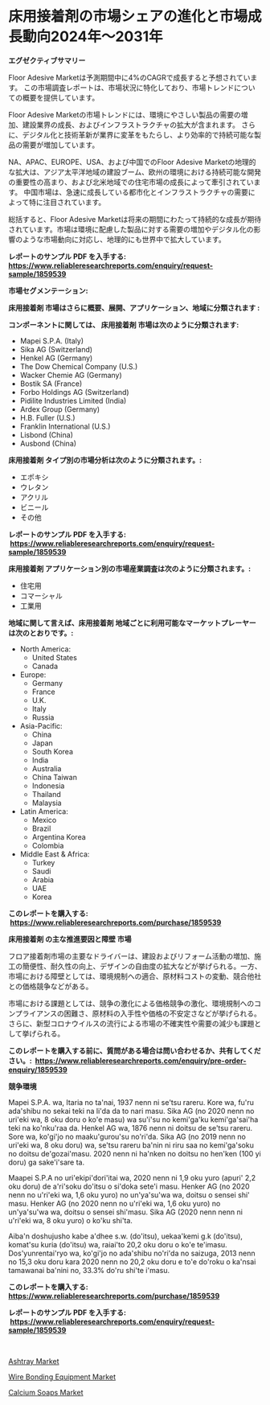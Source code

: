 <p><h1>床用接着剤の市場シェアの進化と市場成長動向2024年〜2031年</h1></p><p><strong>エグゼクティブサマリー</strong></p>
<p><p>Floor Adesive Marketは予測期間中に4%のCAGRで成長すると予想されています。 この市場調査レポートは、市場状況に特化しており、市場トレンドについての概要を提供しています。</p><p>Floor Adesive Marketの市場トレンドには、環境にやさしい製品の需要の増加、建設業界の成長、およびインフラストラクチャの拡大が含まれます。 さらに、デジタル化と技術革新が業界に変革をもたらし、より効率的で持続可能な製品の需要が増加しています。</p><p>NA、APAC、EUROPE、USA、および中国でのFloor Adesive Marketの地理的な拡大は、アジア太平洋地域の建設ブーム、欧州の環境における持続可能な開発の重要性の高まり、および北米地域での住宅市場の成長によって牽引されています。 中国市場は、急速に成長している都市化とインフラストラクチャの需要によって特に注目されています。</p><p>総括すると、Floor Adesive Marketは将来の期間にわたって持続的な成長が期待されています。市場は環境に配慮した製品に対する需要の増加やデジタル化の影響のような市場動向に対応し、地理的にも世界中で拡大しています。</p></p>
<p><strong>レポートのサンプル PDF を入手する: <a href="https://www.reliableresearchreports.com/enquiry/request-sample/1859539">https://www.reliableresearchreports.com/enquiry/request-sample/1859539</a></strong></p>
<p><strong>市場セグメンテーション:</strong></p>
<p><strong> 床用接着剤 市場はさらに概要、展開、アプリケーション、地域に分類されます :</strong></p>
<p><strong>コンポーネントに関しては、 床用接着剤 市場は次のように分類されます: &nbsp;</strong></p>
<p><ul><li>Mapei S.P.A. (Italy)</li><li>Sika AG (Switzerland)</li><li>Henkel AG (Germany)</li><li>The Dow Chemical Company (U.S.)</li><li>Wacker Chemie AG (Germany)</li><li>Bostik SA (France)</li><li>Forbo Holdings AG (Switzerland)</li><li>Pidilite Industries Limited (India)</li><li>Ardex Group (Germany)</li><li>H.B. Fuller (U.S.)</li><li>Franklin International (U.S.)</li><li>Lisbond (China)</li><li>Ausbond (China)</li></ul></p>
<p><strong> 床用接着剤 タイプ別の市場分析は次のように分類されます。:</strong></p>
<p><ul><li>エポキシ</li><li>ウレタン</li><li>アクリル</li><li>ビニール</li><li>その他</li></ul></p>
<p><strong>レポートのサンプル PDF を入手する: &nbsp;<a href="https://www.reliableresearchreports.com/enquiry/request-sample/1859539">https://www.reliableresearchreports.com/enquiry/request-sample/1859539</a></strong></p>
<p><strong> 床用接着剤 アプリケーション別の市場産業調査は次のように分類されます。:</strong></p>
<p><ul><li>住宅用</li><li>コマーシャル</li><li>工業用</li></ul></p>
<p><strong>地域に関して言えば、床用接着剤 地域ごとに利用可能なマーケットプレーヤーは次のとおりです。:</strong></p>
<p><ul>
    <li>
        North America:
        <ul>
            <li>United States</li>
            <li>Canada</li>
        </ul>
    </li>
    <li>
        Europe:
        <ul>
            <li>Germany</li>
            <li>France</li>
            <li>U.K.</li>
            <li>Italy</li>
            <li>Russia</li>
        </ul>
    </li>
    <li>
        Asia-Pacific:
        <ul>
            <li>China</li>
            <li>Japan</li>
            <li>South Korea</li>
            <li>India</li>
            <li>Australia</li>
            <li>China Taiwan</li>
            <li>Indonesia</li>
            <li>Thailand</li>
            <li>Malaysia</li>
        </ul>
    </li>
    <li>
        Latin America:
        <ul>
            <li>Mexico</li>
            <li>Brazil</li>
            <li>Argentina Korea</li>
            <li>Colombia</li>
        </ul>
    </li>
    <li>
        Middle East & Africa:
        <ul>
            <li>Turkey</li>
            <li>Saudi</li>
            <li>Arabia</li>
            <li>UAE</li>
            <li>Korea</li>
        </ul>
    </li>
    </ul></p>
<p><strong>このレポートを購入する: &nbsp;<a href="https://www.reliableresearchreports.com/purchase/1859539">https://www.reliableresearchreports.com/purchase/1859539</a></strong></p>
<p><strong>床用接着剤 の主な推進要因と障壁 市場</strong></p>
<p><p>フロア接着剤市場の主要なドライバーは、建設およびリフォーム活動の増加、施工の簡便性、耐久性の向上、デザインの自由度の拡大などが挙げられる。一方、市場における障壁としては、環境規制への適合、原材料コストの変動、競合他社との価格競争などがある。</p><p>市場における課題としては、競争の激化による価格競争の激化、環境規制へのコンプライアンスの困難さ、原材料の入手性や価格の不安定さなどが挙げられる。さらに、新型コロナウイルスの流行による市場の不確実性や需要の減少も課題として挙げられる。</p></p>
<p><strong>このレポートを購入する前に、質問がある場合は問い合わせるか、共有してください。:&nbsp; <a href="https://www.reliableresearchreports.com/enquiry/pre-order-enquiry/1859539">https://www.reliableresearchreports.com/enquiry/pre-order-enquiry/1859539</a></strong></p>
<p><strong>競争環境</strong></p>
<p><p>Mapei S.P.A. wa, Itaria no ta'nai, 1937 nenn ni se'tsu rareru. Kore wa, fu'ru ada'shibu no sekai teki na li'da da to nari masu. Sika AG (no 2020 nenn no uri'eki wa, 8 oku doru o ko'e masu) wa su'i'su no kemi'ga'ku kemi'ga'sai'ha teki na ko'nku'raa da. Henkel AG wa, 1876 nenn ni doitsu de se'tsu rareru. Sore wa, ko'gi'jo no maaku'gurou'su no'ri'da. Sika AG (no 2019 nenn no uri'eki wa, 8 oku doru) wa, se'tsu rareru ba'nin ni riru saa no kemi'ga'soku no doitsu de'gozai'masu. 2020 nenn ni ha'nken no doitsu no hen'ken (100 yi doru) ga sake'i'sare ta.</p><p>Maapei S.P.A no uri'ekipi'dori'itai wa, 2020 nenn ni 1,9 oku yuro (apuri' 2,2 oku doru) de a'ri'soku do'itsu o si'doka sete'i masu. Henker AG (no 2020 nenn no u'ri'eki wa, 1,6 oku yuro) no un'ya'su'wa wa, doitsu o sensei shi' masu. Henker AG (no 2020 nenn no u'ri'eki wa, 1,6 oku yuro) no un'ya'su'wa wa, doitsu o sensei shi'masu. Sika AG (2020 nenn nenn ni u'ri'eki wa, 8 oku yuro) o ko'ku shi'ta.</p><p>Aiba'n doshujusho kabe a'dhee s.w. (do'itsu), uekaa'kemi g.k (do'itsu), komat'su kuria (do'itsu) wa, raiai'to 20,2 oku doru o ko'e te'imasu. Dos'yunrentai'ryo wa, ko'gi'jo no ada'shibu no'ri'da no saizuga, 2013 nenn no 15,3 oku doru kara 2020 nenn no 20,2 oku doru e to'e do'roku o ka'nsai tamawanai ba'nini no, 33.3% do'ru shi'te i'masu.</p></p>
<p><strong>このレポートを購入する: &nbsp; <a href="https://www.reliableresearchreports.com/purchase/1859539">https://www.reliableresearchreports.com/purchase/1859539</a></strong></p>
<p><strong>レポートのサンプル PDF を入手する: &nbsp;<a href="https://www.reliableresearchreports.com/enquiry/request-sample/1859539">https://www.reliableresearchreports.com/enquiry/request-sample/1859539</a></strong><strong></strong></p>
<p>&nbsp;</p>
<p><p><a href="https://butternut-bug-553.notion.site/Ashtray-Market-Size-Global-Industry-Overview-Market-Segmentation-and-Forecast-2024-to-2031-ed223d632f4147ac83fd9e0e736c4bb2">Ashtray Market</a></p><p><a href="https://mire-aunt-385.notion.site/Wire-Bonding-Equipment-Market-Size-Share-Trends-Analysis-Report-By-Application-Regional-Outlook--84147b1418a145348ca5289d6ba03449">Wire Bonding Equipment Market</a></p><p><a href="https://github.com/Glendatilghmankmgz0rbhwpy/Market-Research-Report-List-1/blob/main/calcium-soaps-market.md">Calcium Soaps Market</a></p></p>